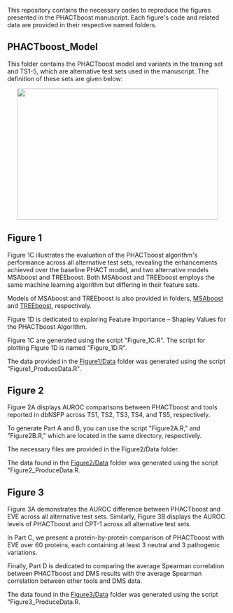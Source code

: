 This repository contains the necessary codes to reproduce the figures presented in the PHACTboost manuscript. Each figure's code and related data are provided in their respective named folders.

## PHACTboost_Model

This folder contains the PHACTboost model and variants in the training set and TS1-5, which are alternative test sets used in the manuscript. The definition of these sets are given below:

<p align="center">
  <img width="460" height="300" src="[https://picsum.photos/460/300](https://github.com/CompGenomeLab/PHACTboost_manuscript/blob/main/PHACTboost_Model/Picture1.png)">
</p>

## Figure 1

Figure 1C illustrates the evaluation of the PHACTboost algorithm's performance across all alternative test sets, revealing the enhancements achieved over the baseline PHACT model, and two alternative models MSAboost and TREEboost. Both MSAboost and TREEboost employs the same machine learning algorithm but differing in their feature sets.

Models of MSAboost and TREEboost is also provided in folders, [MSAboost](Figure1/Data/MSAboost) and [TREEboost](Figure1/Data/TREEboost), respectively.

Figure 1D is dedicated to exploring Feature Importance – Shapley Values for the PHACTboost Algorithm.

Figure 1C are generated using the script "Figure_1C.R". The script for plotting Figure 1D is named "Figure_1D.R".

The data provided in the [Figure1/Data](Figure1/Data) folder was generated using the script "Figure1_ProduceData.R".

## Figure 2

Figure 2A displays AUROC comparisons between PHACTboost and tools reported in dbNSFP across TS1, TS2, TS3, TS4, and TS5, respectively.

To generate Part A and B, you can use the script "Figure2A.R," and "Figure2B.R," which are located in the same directory, respectively.

The necessary files are provided in the Figure2/Data folder.

The data found in the [Figure2/Data](Figure2/Data) folder was generated using the script "Figure2_ProduceData.R.

## Figure 3

Figure 3A demonstrates the AUROC difference between PHACTboost and EVE across all alternative test sets. Similarly, Figure 3B displays the AUROC levels of PHACTboost and CPT-1 across all alternative test sets.

In Part C, we present a protein-by-protein comparison of PHACTboost with EVE over 60 proteins, each containing at least 3 neutral and 3 pathogenic variations.

Finally, Part D is dedicated to comparing the average Spearman correlation between PHACTboost and DMS results with the average Spearman correlation between other tools and DMS data.

The data found in the [Figure3/Data](Figure3/Data) folder was generated using the script "Figure3_ProduceData.R.




